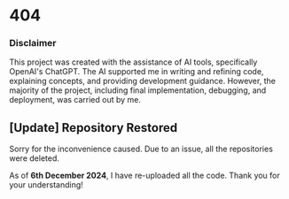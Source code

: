 # 404
### Disclaimer
This project was created with the assistance of AI tools, specifically OpenAI's ChatGPT. The AI supported me in writing and refining code, explaining concepts, and providing development guidance. However, the majority of the project, including final implementation, debugging, and deployment, was carried out by me.

## [Update] Repository Restored

Sorry for the inconvenience caused. Due to an issue, all the repositories were deleted.

As of **6th December 2024**, I have re-uploaded all the code. Thank you for your understanding!
